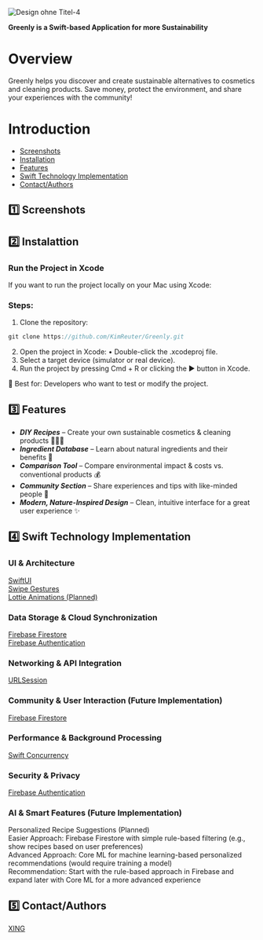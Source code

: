 ![Design ohne Titel-4](https://github.com/user-attachments/assets/39e410bf-633f-472c-8423-be8b345c03c8)

****Greenly is a Swift-based Application for more Sustainability****

# Overview

Greenly helps you discover and create sustainable alternatives to cosmetics and cleaning products. Save money, protect the environment, and share your experiences with the community!

# Introduction
- [Screenshots](#screenshots)
- [Installation](#installation)
- [Features](#features)
- [Swift Technology Implementation](#swift-technology-implementation)
- [Contact/Authors](#contact/authors)

## 1️⃣ Screenshots

## 2️⃣ Instalattion

### Run the Project in Xcode

If you want to run the project locally on your Mac using Xcode:

### Steps:

1. Clone the repository:
```swift
git clone https://github.com/KimReuter/Greenly.git
```
2.	Open the project in Xcode:
	•	Double-click the .xcodeproj file.
3.	Select a target device (simulator or real device).
4.	Run the project by pressing Cmd + R or clicking the ▶️ button in Xcode.

🔹 Best for: Developers who want to test or modify the project.

## 3️⃣ Features

- ***DIY Recipes*** – Create your own sustainable cosmetics & cleaning products 👩🏽‍🍳
- ***Ingredient Database*** – Learn about natural ingredients and their benefits 🍯
- ***Comparison Tool*** – Compare environmental impact & costs vs. conventional products 💰
- ***Community Section*** – Share experiences and tips with like-minded people 👫
- ***Modern, Nature-Inspired Design*** – Clean, intuitive interface for a great user experience ✨

## 4️⃣ Swift Technology Implementation

### UI & Architecture
[SwiftUI](https://developer.apple.com/xcode/swiftui/)  
[Swipe Gestures](https://developer.apple.com/documentation/uikit/handling-swipe-gestures)  
[Lottie Animations (Planned)](https://lottiefiles.com/what-is-lottie)

### Data Storage & Cloud Synchronization

[Firebase Firestore](https://firebase.google.com/docs/firestore?hl=de)  
[Firebase Authentication](https://firebase.google.com/docs/auth?hl=de)

### Networking & API Integration
[URLSession](https://developer.apple.com/documentation/foundation/urlsession)  

### Community & User Interaction (Future Implementation)
[Firebase Firestore](https://firebase.google.com/docs/firestore?hl=de)

### Performance & Background Processing
[Swift Concurrency](https://docs.swift.org/swift-book/documentation/the-swift-programming-language/concurrency/)

### Security & Privacy
[Firebase Authentication](https://firebase.google.com/docs/auth?hl=de)

### AI & Smart Features (Future Implementation)
Personalized Recipe Suggestions (Planned)  
Easier Approach: Firebase Firestore with simple rule-based filtering (e.g., show recipes based on user preferences)  
Advanced Approach: Core ML for machine learning-based personalized recommendations (would require training a model)  
Recommendation: Start with the rule-based approach in Firebase and expand later with Core ML for a more advanced experience

## 5️⃣ Contact/Authors

[XING]([https://github.com/KimReuter](https://www.xing.com/profile/Kim_Reuter019991/web_profiles?sc_o=navigation_profile&sc_o_PropActionOrigin=navigation_badge_no_badge))
